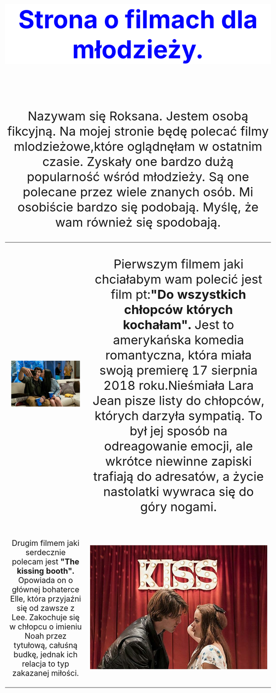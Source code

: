  <HTML>
<HEAD>
<meta charset = "UTF-8">
<meta name = "description" content = "Roksana Królik">

<TITLE> Strona o filmach dla mlodzieży.  </TITLE>

</HEAD>

<BODY style="font-size: 40px;">

<H1 style="text-align: center; color: blue; background-color: white; "><b> Strona o filmach dla młodzieży. </b></H1><BR>


 </TR>

 <TR style="font-size: 4px;" >
 
<TD>
 <center>
 <P>Nazywam się Roksana.
Jestem osobą fikcyjną.
Na mojej stronie będę polecać filmy mlodzieżowe,które oglądnęłam w ostatnim czasie. Zyskały one bardzo dużą popularność wśród młodzieży. Są one polecane przez wiele znanych osób. Mi osobiście bardzo się podobają. Myślę, że wam również się spodobają.</P>
 </center>

</TD>

</TR>

<TABLE>

<TD>
 
  <IMG SRC= 45809601_942289135965733_5688116822667165696_n.jpg  >
 
 </TD>

<TD>
  
  <P> <CENTER> Pierwszym filmem jaki chciałabym wam polecić jest film pt:<B>"Do wszystkich chłopców których kochałam".</B> Jest to amerykańska komedia romantyczna, która miała swoją premierę 17 sierpnia 2018 roku.Nieśmiała Lara Jean pisze listy do chłopców, których darzyła sympatią. To był jej sposób na odreagowanie emocji, ale wkrótce niewinne zapiski trafiają do adresatów, a życie nastolatki wywraca się do góry nogami. </CENTER> </P>
    

</TD>

  </TR>


<TR style ="font-size: 25px;">
  
  
 <TD> 
  <center>
  
<P>Drugim filmem jaki serdecznie polecam jest <B>"The kissing booth".</B> Opowiada on o głównej bohaterce Elle, która przyjaźni się od zawsze z Lee. Zakochuje się w chłopcu o imieniu Noah przez tytułową, całuśną budkę, jednak ich relacja to typ zakazanej miłości. </P>

  
  </center>
  
</TD>



<TD>
  
  
  <IMG SRC= 45734196_2578309362187195_331659496310964224_n.jpg HEIGHT="400" WEIGHT="350" >
  
 
</TD>


  
  
</TABLE>


                                                                                                      
</HTML>





